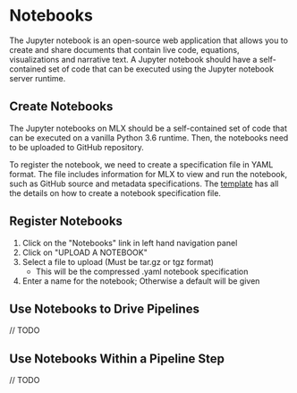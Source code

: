 # Notebooks

The Jupyter notebook is an open-source web application that allows you to create and share documents that contain live code, equations, visualizations and narrative text. A Jupyter notebook should have a self-contained set of code that can be executed using the Jupyter notebook server runtime.

## Create Notebooks
The Jupyter notebooks on MLX should be a self-contained set of code that can be executed on a vanilla Python 3.6 runtime. Then, the notebooks need to be uploaded to GitHub repository.

To register the notebook, we need to create a specification file in YAML format. The file includes information for MLX to view and run the notebook, such as GitHub source and metadata specifications. The [template](template.yaml) has all the details on how to create a notebook specification file.

## Register Notebooks
1. Click on the "Notebooks" link in left hand navigation panel
2. Click on "UPLOAD A NOTEBOOK"
3. Select a file to upload (Must be tar.gz or tgz format)
    - This will be the compressed .yaml notebook specification
4. Enter a name for the notebook; Otherwise a default will be given

## Use Notebooks to Drive Pipelines
// TODO

## Use Notebooks Within a Pipeline Step
// TODO
